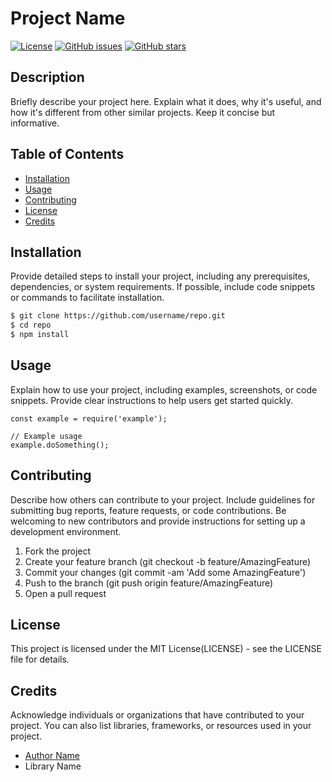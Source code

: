 # Project Name

[![License](https://img.shields.io/badge/License-MIT-blue.svg)](LICENSE)
[![GitHub issues](https://img.shields.io/github/issues/username/repo)](https://github.com/username/repo/issues)
[![GitHub stars](https://img.shields.io/github/stars/username/repo)](https://github.com/username/repo/stargazers)

## Description

Briefly describe your project here. Explain what it does, why it's useful, and how it's different from other similar projects. Keep it concise but informative.

## Table of Contents

- [Installation](#installation)
- [Usage](#usage)
- [Contributing](#contributing)
- [License](#license)
- [Credits](#credits)

## Installation

Provide detailed steps to install your project, including any prerequisites, dependencies, or system requirements. If possible, include code snippets or commands to facilitate installation.

```bash
$ git clone https://github.com/username/repo.git
$ cd repo
$ npm install
```

## Usage
Explain how to use your project, including examples, screenshots, or code snippets. Provide clear instructions to help users get started quickly.

```JS
const example = require('example');

// Example usage
example.doSomething();
```

## Contributing
Describe how others can contribute to your project. Include guidelines for submitting bug reports, feature requests, or code contributions. Be welcoming to new contributors and provide instructions for setting up a development environment.

1. Fork the project
2. Create your feature branch (git checkout -b feature/AmazingFeature)
3. Commit your changes (git commit -am 'Add some AmazingFeature')
4. Push to the branch (git push origin feature/AmazingFeature)
5. Open a pull request

## License
This project is licensed under the MIT License(LICENSE) - see the LICENSE file for details.

## Credits
Acknowledge individuals or organizations that have contributed to your project. You can also list libraries, frameworks, or resources used in your project.

- [Author Name]()
- Library Name